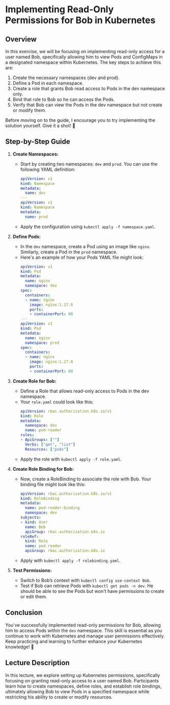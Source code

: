 # Implementing Read-Only Permissions for Bob in Kubernetes

## Overview
In this exercise, we will be focusing on implementing read-only access for a user named Bob, specifically allowing him to view Pods and ConfigMaps in a designated namespace within Kubernetes. The key steps to achieve this are:

1. Create the necessary namespaces (dev and prod).
2. Define a Pod in each namespace.
3. Create a role that grants Bob read access to Pods in the dev namespace only.
4. Bind that role to Bob so he can access the Pods.
5. Verify that Bob can view the Pods in the dev namespace but not create or modify them.

Before moving on to the guide, I encourage you to try implementing the solution yourself. Give it a shot! 💪

## Step-by-Step Guide

1. **Create Namespaces:**
   - Start by creating two namespaces: `dev` and `prod`. You can use the following YAML definition:
     ```yaml
     apiVersion: v1
     kind: Namespace
     metadata:
       name: dev
     ---
     apiVersion: v1
     kind: Namespace
     metadata:
       name: prod
     ```
   - Apply the configuration using `kubectl apply -f namespace.yaml`.

2. **Define Pods:**
   - In the `dev` namespace, create a Pod using an image like `nginx`. Similarly, create a Pod in the `prod` namespace.
   - Here's an example of how your Pods YAML file might look:
     ```yaml
     apiVersion: v1
     kind: Pod
     metadata:
       name: nginx
       namespace: dev
     spec:
       containers:
       - name: nginx
         image: nginx:1.27.0
         ports:
         - containerPort: 80
     ---
     apiVersion: v1
     kind: Pod
     metadata:
       name: nginx
       namespace: prod
     spec:
       containers:
       - name: nginx
         image: nginx:1.27.0
         ports:
         - containerPort: 80
     ```

3. **Create Role for Bob:**
   - Define a Role that allows read-only access to Pods in the dev namespace. 
   - Your `role.yaml` could look like this:
     ```yaml
     apiVersion: rbac.authorization.k8s.io/v1
     kind: Role
     metadata:
       namespace: dev
       name: pod-reader
     rules:
     - ApiGroups: [""]
       Verbs: ["get", "list"]
       Resources: ["pods"]
     ```
   - Apply the role with `kubectl apply -f role.yaml`.

4. **Create Role Binding for Bob:**
   - Now, create a RoleBinding to associate the role with Bob. Your binding file might look like this:
     ```yaml
     apiVersion: rbac.authorization.k8s.io/v1
     kind: RoleBinding
     metadata:
       name: pod-reader-binding
       namespace: dev
     subjects:
     - kind: User
       name: Bob
       apiGroup: rbac.authorization.k8s.io
     roleRef:
       kind: Role
       name: pod-reader
       apiGroup: rbac.authorization.k8s.io
     ```
   - Apply with `kubectl apply -f rolebinding.yaml`.

5. **Test Permissions:**
   - Switch to Bob’s context with `kubectl config use-context Bob`.
   - Test if Bob can retrieve Pods with `kubectl get pods -n dev`. He should be able to see the Pods but won't have permissions to create or edit them.

## Conclusion
You've successfully implemented read-only permissions for Bob, allowing him to access Pods within the `dev` namespace. This skill is essential as you continue to work with Kubernetes and manage user permissions effectively. Keep practicing and learning to further enhance your Kubernetes knowledge! 🚀

## Lecture Description
In this lecture, we explore setting up Kubernetes permissions, specifically focusing on granting read-only access to a user named Bob. Participants learn how to create namespaces, define roles, and establish role bindings, ultimately allowing Bob to view Pods in a specified namespace while restricting his ability to create or modify resources.